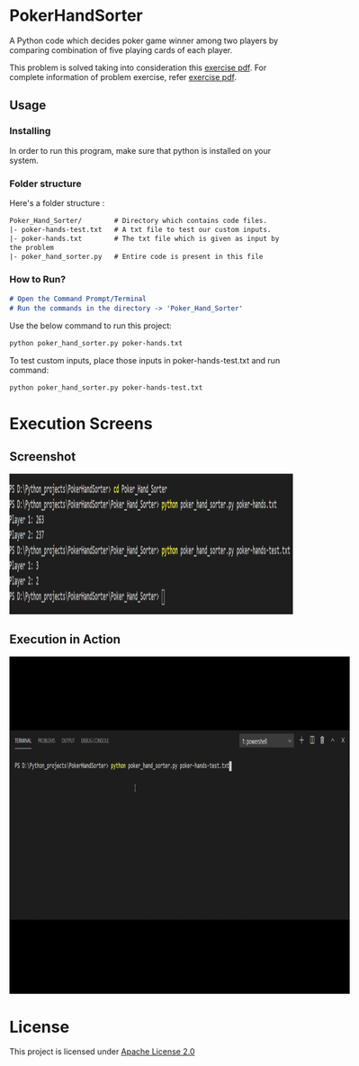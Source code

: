 # PokerHandSorter
A Python code which decides poker game winner among two players by comparing combination of five playing cards of each player.

This problem is solved taking into consideration this [exercise pdf](./Poker_Exercise.pdf). For complete information of problem exercise, refer [exercise pdf](./Poker_Exercise.pdf).

## Usage

### Installing

In order to run this program, make sure that python is installed on your system.

### Folder structure

Here's a folder structure :

```
Poker_Hand_Sorter/        # Directory which contains code files.
|- poker-hands-test.txt   # A txt file to test our custom inputs.
|- poker-hands.txt        # The txt file which is given as input by the problem
|- poker_hand_sorter.py   # Entire code is present in this file
```

### How to Run?

```md
# Open the Command Prompt/Terminal
# Run the commands in the directory -> 'Poker_Hand_Sorter'
```

Use the below command to run this project:

```sh
python poker_hand_sorter.py poker-hands.txt
```

To test custom inputs, place those inputs in poker-hands-test.txt and run command:

```sh
python poker_hand_sorter.py poker-hands-test.txt
```


# Execution Screens

## Screenshot

<img src="poker_hands_execution.png" width=1000 height=250>

## Execution in Action

<img src="phs_cmd.gif" width=1000 height=600 style="max-width: 120%">

# License

This project is licensed under [Apache License 2.0](./LICENSE)